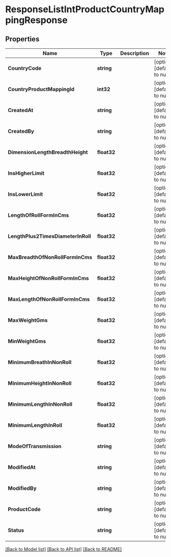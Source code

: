 # ResponseListIntProductCountryMappingResponse

## Properties
Name | Type | Description | Notes
------------ | ------------- | ------------- | -------------
**CountryCode** | **string** |  | [optional] [default to null]
**CountryProductMappingId** | **int32** |  | [optional] [default to null]
**CreatedAt** | **string** |  | [optional] [default to null]
**CreatedBy** | **string** |  | [optional] [default to null]
**DimensionLengthBreadthHeight** | **float32** |  | [optional] [default to null]
**InsHigherLimit** | **float32** |  | [optional] [default to null]
**InsLowerLimit** | **float32** |  | [optional] [default to null]
**LengthOfRollFormInCms** | **float32** |  | [optional] [default to null]
**LengthPlus2TimesDiameterInRoll** | **float32** |  | [optional] [default to null]
**MaxBreadthOfNonRollFormInCms** | **float32** |  | [optional] [default to null]
**MaxHeightOfNonRollFormInCms** | **float32** |  | [optional] [default to null]
**MaxLengthOfNonRollFormInCms** | **float32** |  | [optional] [default to null]
**MaxWeightGms** | **float32** |  | [optional] [default to null]
**MinWeightGms** | **float32** |  | [optional] [default to null]
**MinimumBreathInNonRoll** | **float32** |  | [optional] [default to null]
**MinimumHeightInNonRoll** | **float32** |  | [optional] [default to null]
**MinimumLengthInNonRoll** | **float32** |  | [optional] [default to null]
**MinimumLengthInRoll** | **float32** |  | [optional] [default to null]
**ModeOfTransmission** | **string** |  | [optional] [default to null]
**ModifiedAt** | **string** |  | [optional] [default to null]
**ModifiedBy** | **string** |  | [optional] [default to null]
**ProductCode** | **string** |  | [optional] [default to null]
**Status** | **string** |  | [optional] [default to null]

[[Back to Model list]](../README.md#documentation-for-models) [[Back to API list]](../README.md#documentation-for-api-endpoints) [[Back to README]](../README.md)


